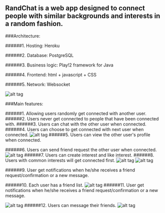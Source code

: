 ## RandChat is a web app designed to connect people with similar backgrounds and interests in a random fashion.

###Architecture:

######1. Hosting: Heroku

######2. Database: PostgreSQL

######3. Business logic: Play!2 framework for Java

######4. Frontend: html + javascript + CSS 

######5. Network: Websocket 

![alt tag](https://vast-gorge-5265.herokuapp.com/assets/images/demo01.png)

###Main features:

######1. Allowing users randomly get connected with another user.
######2. Users never get connected to people that have been connected with.
######3. Users can chat with the other user when connected.
######4. Users can choose to get connected with next user when connected.
![alt tag](https://vast-gorge-5265.herokuapp.com/assets/images/demo02.png)
######5. Users can view the other user's profile when connected.

######6. Users can send friend request the other user when connected.
![alt tag](https://vast-gorge-5265.herokuapp.com/assets/images/demo03.png)
######7. Users can create interest and like interest.
######8. Users with common interests will get connected first.
![alt tag](https://vast-gorge-5265.herokuapp.com/assets/images/demo04.png)
![alt tag](https://vast-gorge-5265.herokuapp.com/assets/images/demo08.png)

######9. User get notifications when he/she receives a friend request/confirmation or a new message.

######10. Each user has a friend list.
![alt tag](https://vast-gorge-5265.herokuapp.com/assets/images/demo06.png)
######11. User get notifications when he/she receives a friend request/confirmation or a new message.

![alt tag](https://vast-gorge-5265.herokuapp.com/assets/images/demo09.png)
######12. Users can message their friends.
![alt tag](https://vast-gorge-5265.herokuapp.com/assets/images/demo05.png)



